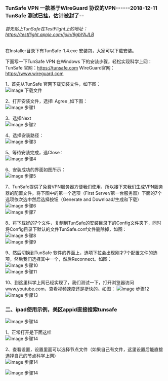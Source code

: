 ### TunSafe VPN 一款基于WireGuard 协议的VPN------2018-12-11  TunSafe 测试已挂，估计被封了--

###### 首先贴上TunSafe在TestFlight上的地址：  https://testflight.apple.com/join/9gbYAJLB

 在Installer目录下有TunSafe-1.4.exe 安装包，大家可以下载安装。    

下面写一下TunSafe VPN 在Windows 下的安装步骤，轻松实现科学上网：    
TunSafe 官网：https://tunsafe.com    WireGuard官网： https://www.wireguard.com    

1、首先从TunSafe 官网下载安装文件，如下图：    
![Image 下载文件](https://github.com/liweiDiao/WireGuard/blob/master/image/0.png)    

2、打开安装文件，选择I Agree ,如下图：    
 ![Image 步骤1](https://github.com/liweiDiao/WireGuard/blob/master/image/1.png)    

3、选择Next    
![Image 步骤2](https://github.com/liweiDiao/WireGuard/blob/master/image/2.png)    

4、选择安装路径：    
![Image 步骤3](https://github.com/liweiDiao/WireGuard/blob/master/image/3.png)    

5、等待安装完成，选Close：    
![Image 步骤4](https://github.com/liweiDiao/WireGuard/blob/master/image/4.png)    

6、安装成功的界面如图所示：    
![Image 步骤5](https://github.com/liweiDiao/WireGuard/blob/master/image/5.png)    

7、TunSafe提供了免费VPN服务器方便我们使用，所以接下来我们生成VPN服务器的配置文件。将下图中的第一个选项（First Server/第一台服务器）下面的7个选项依次选中然后选择按钮（Generate and Download/生成和下载）    
![Image 步骤6](https://github.com/liweiDiao/WireGuard/blob/master/image/6.png)    
![Image 步骤7](https://github.com/liweiDiao/WireGuard/blob/master/image/7.png)    

8、将下载好的7个文件，复制到TunSafe的安装目录下的Config文件夹下，同时将Config目录下默认的文件TunSafe.conf文件删除掉，如图：    
![Image 步骤8](https://github.com/liweiDiao/WireGuard/blob/master/image/8.png)    
![Image 步骤9](https://github.com/liweiDiao/WireGuard/blob/master/image/10.png)    

9、然后切换到TunSafe 软件的界面上，选项下拉会出现刚才7个配置文件的选项，然后我们选择其中一个，然后Reconnect。如图：    
![Image 步骤10](https://github.com/liweiDiao/WireGuard/blob/master/image/11.png)    
![Image 步骤11](https://github.com/liweiDiao/WireGuard/blob/master/image/12.png)    

10、到这里科学上网已经实现了，我们测试一下，打开浏览器访问www.youtube.com，查看视频速度还是挺快的。如图：
![Image 步骤12](https://github.com/liweiDiao/WireGuard/blob/master/image/13.png)    
![Image 步骤13](https://github.com/liweiDiao/WireGuard/blob/master/image/14.png)    


### 二、ipad使用示例，美区appid直接搜索tunsafe    
![Image 步骤14](https://github.com/liweiDiao/WireGuard/blob/master/image/IMG_1498.PNG)    
 
 1、正常打开是下面这样    
 ![Image 步骤14](https://github.com/liweiDiao/WireGuard/blob/master/image/IMG_1499.PNG)    
 
 2、查看设置，设置里面可以选择节点文件（如果自己有文件，这里设置后能直接选择自己的节点科学上网）      
 ![Image 步骤14](https://github.com/liweiDiao/WireGuard/blob/master/image/IMG_1500.PNG)    
 
 ![Image 步骤14](https://github.com/liweiDiao/WireGuard/blob/master/image/IMG_1501.PNG)    

